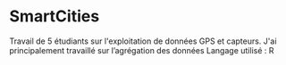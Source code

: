# SmartCities
Travail de 5 étudiants sur l'exploitation de données GPS et capteurs. J'ai principalement travaillé sur l’agrégation des données 
 Langage utilisé : R
